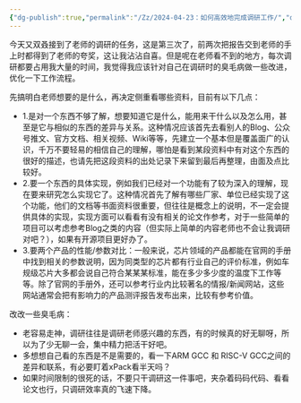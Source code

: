 ```yaml
---
{"dg-publish":true,"permalink":"/Zz/2024-04-23：如何高效地完成调研工作/","dgPassFrontmatter":true}
---
```


今天又双叒接到了老师的调研的任务，这是第三次了，前两次把报告交到老师的手上时都得到了老师的夸奖，这让我沾沾自喜。但是呢在老师看不到的地方，每次调研都要占用我大量的时间，我觉得我应该针对自己在调研时的臭毛病做一些改进，优化一下工作流程。

先搞明白老师想要的是什么，再决定侧重看哪些资料，目前有以下几点：
* 1.是对一个东西不够了解，想要知道它是什么，能用来干什么以及怎么用，甚至是它与相似的东西的差异与关系。这种情况应该首先去看别人的Blog、公众号推文、官方文档、相关视频、Wiki等等，先建立一个基本但是覆盖面广的认识，千万不要轻易的相信自己的理解，哪怕是看到某段资料中有对这个东西的很好的描述，也请先把这段资料的出处记录下来留到最后再整理，由面及点比较好。
* 2.要一个东西的具体实现，例如我们已经对一个功能有了较为深入的理解，现在要来研究怎么实现它了。这种情况首先了解有哪些厂家、单位已经实现了这个功能，他们的文档等书面资料很重要，但往往是概念上的说明，不一定会提供具体的实现，实现方面可以看看有没有相关的论文作参考，对于一些简单的项目可以考虑参考Blog之类的内容（但实际上简单的内容老师也不会让我调研对吧？），如果有开源项目更好办了。
* 3.要两个产品的性能/参数对比：一般来说，芯片领域的产品都能在官网的手册中找到相关的参数说明，因为同类型的芯片都有行业自己的评价标准，例如车规级芯片大多都会说自己符合某某某标准，能在多少多少度的温度下工作等等。除了官网的手册外，还可以参考行业内比较著名的情报/新闻网站，这些网站通常会把有影响力的产品测评报告发布出来，比较有参考价值。

改改一些臭毛病：
* 老容易走神，调研往往是调研老师感兴趣的东西，有的时候真的好无聊呀，所以为了少无聊一会，集中精力把活干好吧。
* 多想想自己看的东西是不是需要的，看一下ARM GCC 和 RISC-V GCC之间的差异和联系，有必要盯着xPack看半天吗？
* 如果时间限制的很死的话，不要只干调研这一件事吧，夹杂着码码代码、看看论文也行，只调研效率真的飞速下降。

